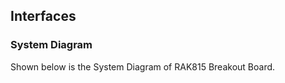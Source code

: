 ## Interfaces

### System Diagram

Shown below is the System Diagram of RAK815 Breakout Board.

<rk-img
  src="/assets/images/datasheet/rak815/block_diagram.png"
  width="100%"
  figure-number="1"
  caption="RAK815 System Diagram"
/>

